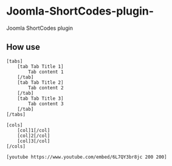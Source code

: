 # Joomla-ShortCodes-plugin-
Joomla ShortCodes plugin 
## How use
```
[tabs]
    [tab Tab Title 1]
        Tab content 1
    [/tab]
    [tab Tab Title 2]
        Tab content 2
    [/tab]
    [tab Tab Title 3]
        Tab content 3
    [/tab]
[/tabs]
```

```
[cols]
    [col]1[/col]
    [col]2[/col]
    [col]3[/col]
[/cols]
```

```
[youtube https://www.youtube.com/embed/6L7QY3br8jc 200 200]
```